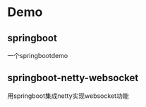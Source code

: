 # Demo
## springboot  
一个springbootdemo  

## springboot-netty-websocket  
用springboot集成netty实现websocket功能  